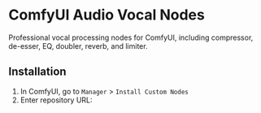# ComfyUI Audio Vocal Nodes

Professional vocal processing nodes for ComfyUI, including compressor, de-esser, EQ, doubler, reverb, and limiter.

## Installation

1. In ComfyUI, go to `Manager` > `Install Custom Nodes`
2. Enter repository URL: